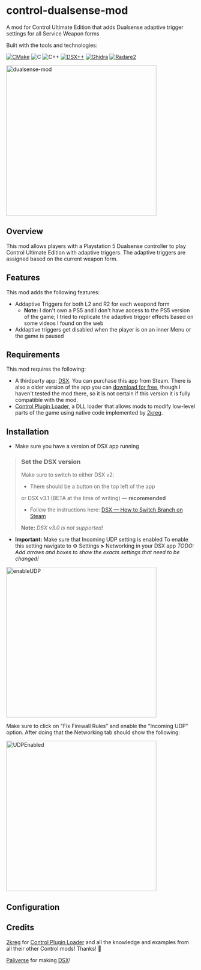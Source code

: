 # control-dualsense-mod
A mod for Control Ultimate Edition that adds Dualsense adaptive trigger settings for all Service Weapon forms

Built with the tools and technologies:

[![CMake](https://img.shields.io/badge/-CMake-darkslateblue?logo=cmake)](https://cmake.org/)
![C](https://img.shields.io/badge/C-A8B9CC?logo=C&logoColor=white)
![C++](https://img.shields.io/badge/-C++-darkblue?logo=cplusplus)
[![DSX++](https://img.shields.io/badge/DSX++-blue.svg?logo=data:image/svg%2bxml;base64,PHN2ZyB4bWxucz0iaHR0cDovL3d3dy53My5vcmcvMjAwMC9zdmciIHZlcnNpb249IjEiIHdpZHRoPSI2MDAiIGhlaWdodD0iNjAwIj48cGF0aCBkPSJNMTI5IDExMWMtNTUgNC05MyA2Ni05MyA3OEwwIDM5OGMtMiA3MCAzNiA5MiA2OSA5MWgxYzc5IDAgODctNTcgMTMwLTEyOGgyMDFjNDMgNzEgNTAgMTI4IDEyOSAxMjhoMWMzMyAxIDcxLTIxIDY5LTkxbC0zNi0yMDljMC0xMi00MC03OC05OC03OGgtMTBjLTYzIDAtOTIgMzUtOTIgNDJIMjM2YzAtNy0yOS00Mi05Mi00MmgtMTV6IiBmaWxsPSIjZmZmIi8+PC9zdmc+)](https://github.com/tpetsas/DSXpp)
[![Ghidra](https://tinyurl.com/yuv64wyh)](https://ghidra-sre.org/)
[![Radare2](https://tinyurl.com/52tue3ve)](https://rada.re/n/radare2.html)

<img src="https://github.com/user-attachments/assets/d997ea9b-d3e0-4d07-8688-553caa2e3fd5" alt="dualsense-mod" width="400"/>

## Overview

This mod allows players with a Playstation 5 Dualsense controller to play Control Ultimate Edition with adaptive triggers. The adaptive triggers are assigned based on the current weapon form.

## Features

[DSX]: https://store.steampowered.com/app/1812620/DSX/
[2kreg]: https://next.nexusmods.com/profile/registrator2000?gameId=2936
[Control Plugin Loader]: https://www.nexusmods.com/control/mods/16

This mod adds the following features:
- Addaptive Triggers for both L2 and R2 for each weapond form
    - **Note:** I don't own a PS5 and I don't have access to the PS5 version of the game; I tried to replicate the adaptive trigger effects based on some videos I found on the web
- Addaptive triggers get disabled when the player is on an inner Menu or the game is paused

## Requirements

This mod requires the following:
- A thirdparty app: [DSX]. You can purchase this app from Steam. There is also a older version of the app you can [download for free](https://github.com/Paliverse/DualSenseX/releases/tag/1.4.9), though I haven't tested the mod there, so it is not certain if this version it is fully compatible with the mod.
- [Control Plugin Loader], a DLL loader that allows mods to modify low-level parts of the game using native code implemented by [2kreg].

## Installation

- Make sure you have a version of DSX app running

> ### Set the DSX version
> Make sure to switch to either DSX v2:
> * There should be a button on the top left of the app
>
>or DSX v3.1 (BETA at the time of writing) — **recommended**
>* Follow the instructions here: [DSX — How to Switch Branch on Steam](https://steamcommunity.com/sharedfiles/filedetails/?id=3330635677)
>
> **Note:** *DSX v3.0 is not supported!*

- **Important:** Make sure that Incoming UDP setting is enabled
To enable this setting navigate to ⚙️ Settings **>** Networking in your DSX app
*TODO:* _Add arrows and boxes to show the exacts settings that need to be changed!_

<img src="https://github.com/user-attachments/assets/49766968-f24b-4839-918f-4fea32781c5a" alt="enableUDP" width="400"/>

Make sure to click on "Fix Firewall Rules" and enable the "Incoming UDP" option. After doing that the Networking tab should show the following:

<img src="https://github.com/user-attachments/assets/011eb449-56a3-4304-82e3-95583e33fdcf" alt="UDPEnabled" width="400"/>


## Configuration

## Credits

[2kreg] for [Control Plugin Loader] and all the knowledge and examples from all their other Control mods! Thanks! :metal:

[Paliverse](https://github.com/Paliverse) for making [DSX]!
